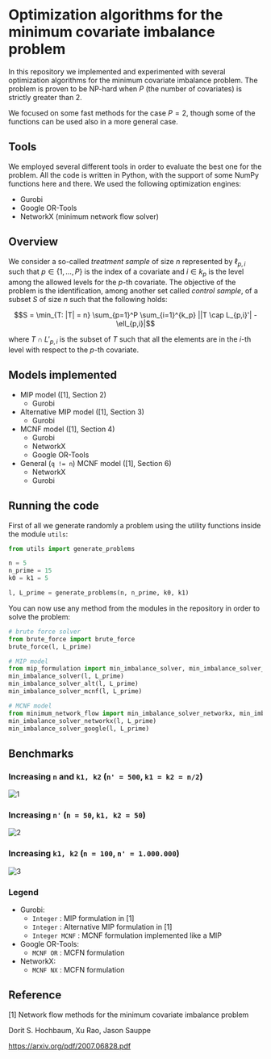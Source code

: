 # Optimization algorithms for the minimum covariate imbalance problem

In this repository we implemented and experimented with several optimization
algorithms for the minimum covariate imbalance problem. The problem is proven
to be NP-hard when $P$ (the number of covariates) is strictly greater than 2.

We focused on some fast methods for the case $P = 2$, though some of the
functions can be used also in a more general case.

## Tools

We employed several different tools in order to evaluate the best one for the
problem. All the code is written in Python, with the support of some NumPy
functions here and there. We used the following optimization engines:
- Gurobi
- Google OR-Tools
- NetworkX (minimum network flow solver)

## Overview

We consider a so-called *treatment sample* of size $n$ represented by
$\ell_{p,i}$ such that $p \in \{1, \dots, P\}$ is the index of a covariate and
$i \in k_p$ is the level among the allowed levels for the $p$-th covariate.
The objective of the problem is the identification, among another set called
*control sample*, of a subset $S$ of size $n$ such that the following holds:

$$S = \min_{T: |T| = n} \sum_{p=1}^P \sum_{i=1}^{k_p} ||T \cap L_{p,i}'| - \ell_{p,i}|$$

where $T \cap L'_{p,i}$ is the subset of $T$ such that all the elements are in
the $i$-th level with respect to the $p$-th covariate.

## Models implemented

- MIP model ([1], Section 2)
  - Gurobi
- Alternative MIP model ([1], Section 3)
  - Gurobi
- MCNF model ([1], Section 4)
  - Gurobi
  - NetworkX
  - Google OR-Tools
- General (`q != n`) MCNF model ([1], Section 6)
  - NetworkX
  - Gurobi

## Running the code

First of all we generate randomly a problem using the utility functions inside
the module `utils`:

```python
from utils import generate_problems

n = 5
n_prime = 15
k0 = k1 = 5

l, L_prime = generate_problems(n, n_prime, k0, k1)
```

You can now use any method from the modules in the repository in order to solve
the problem:

```python
# brute force solver
from brute_force import brute_force
brute_force(l, L_prime)

# MIP model
from mip_formulation import min_imbalance_solver, min_imbalance_solver_alt, min_imbalance_solver_mcnf
min_imbalance_solver(l, L_prime)
min_imbalance_solver_alt(l, L_prime)
min_imbalance_solver_mcnf(l, L_prime)

# MCNF model
from minimum_network_flow import min_imbalance_solver_networkx, min_imbalance_solver_google
min_imbalance_solver_networkx(l, L_prime)
min_imbalance_solver_google(l, L_prime)
```

## Benchmarks

### Increasing `n` and `k1, k2` (`n' = 500`, `k1 = k2 = n/2`)
![1](https://user-images.githubusercontent.com/8464342/173231385-72e6c808-6050-4203-a330-dd35437c62c0.png)

### Increasing `n'` (`n = 50`, `k1, k2 = 50`)
![2](https://user-images.githubusercontent.com/8464342/173231392-fdc6dbe3-4568-4cc2-b0d3-2f6bbe2631fd.png)

### Increasing `k1, k2` (`n = 100`, `n' = 1.000.000`)
![3](https://user-images.githubusercontent.com/8464342/173231394-1d44401c-6b3d-47e0-9f50-996de39331ba.png)

### Legend

- Gurobi:
  - `Integer` : MIP formulation in [1]
  - `Integer` : Alternative MIP formulation in [1]
  - `Integer MCNF` : MCNF formulation implemented like a MIP
- Google OR-Tools:
  - `MCNF OR` : MCFN formulation
- NetworkX:
  - `MCNF NX` : MCFN formulation

## Reference

[1] Network flow methods for the minimum covariate imbalance problem

Dorit S. Hochbaum, Xu Rao, Jason Sauppe

https://arxiv.org/pdf/2007.06828.pdf
